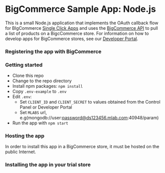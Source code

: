 # BigCommerce Sample App: Node.js

This is a small Node.js application that implements the OAuth callback flow for BIgCommerce [Single Click Apps][single_click_apps] and uses the [BigCommerce API][api_client] to pull a list of products on a BigcCommerce store. For information on how to develop apps for BigCommerce stores, see our [Developer Portal][devdocs].

### Registering the app with BigCommerce

### Getting started

* Clone this repo
* Change to the repo directory
* Install npm packages: `npm install`
* Copy `.env-example` to `.env`
* Edit `.env`:
	* Set `CLIENT_ID` and `CLIENT_SECRET` to values obtained from the Control Panel or Developer Portal
	* Set `MLABS` url, e.g(mongodb://user:password@ds123456.mlab.com:40948/param)
* Run the app with `npm start`

### Hosting the app
In order to install this app in a BigCommerce store, it must be hosted on the public Internet.

### Installing the app in your trial store

[single_click_apps]: https://developer.bigcommerce.com/api/#building-oauth-apps
[api_client]: https://github.com/getconversio/node-bigcommerce
[devdocs]: https://developer.bigcommerce.com
